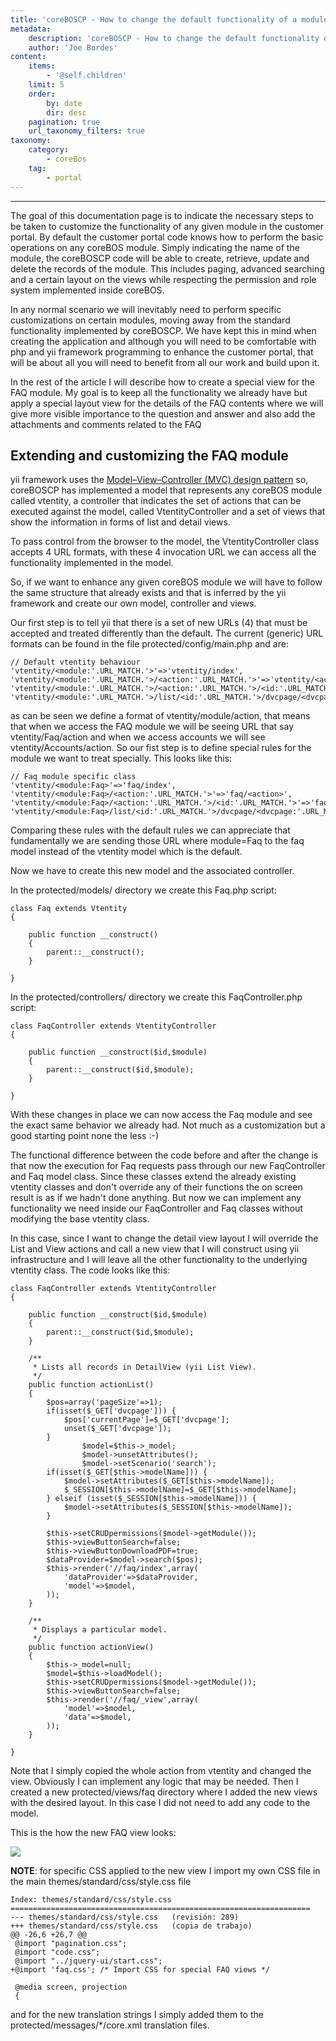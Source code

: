 ```yaml
---
title: 'coreBOSCP - How to change the default functionality of a module'
metadata:
    description: 'coreBOSCP - How to change the default functionality of a module'
    author: 'Joe Bordes'
content:
    items:
        - '@self.children'
    limit: 5
    order:
        by: date
        dir: desc
    pagination: true
    url_taxonomy_filters: true
taxonomy:
    category:
        - coreBos
    tag:
        - portal
---
```

---

The goal of this documentation page is to indicate the necessary steps to be taken to customize the functionality of any given module in the customer portal. By default the customer portal code knows how to perform the basic operations on any coreBOS module. Simply indicating the name of the module, the coreBOSCP code will be able to create, retrieve, update and delete the records of the module. This includes paging, advanced searching and a certain layout on the views while respecting the permission and role system implemented inside coreBOS.

In any normal scenario we will inevitably need to perform specific customizations on certain modules, moving away from the standard functionality implemented by coreBOSCP. We have kept this in mind when creating the application and although you will need to be comfortable with php and yii framework programming to enhance the customer portal, that will be about all you will need to benefit from all our work and build upon it.

In the rest of the article I will describe how to create a special view for the FAQ module. My goal is to keep all the functionality we already have but apply a special layout view for the details of the FAQ contents where we will give more visible importance to the question and answer and also add the attachments and comments related to the FAQ

## Extending and customizing the FAQ module

yii framework uses the [Model–View–Controller (MVC) design pattern](https://en.wikipedia.org/wiki/Model%E2%80%93view%E2%80%93controller) so, coreBOSCP has implemented a model that represents any coreBOS module called vtentity, a controller that indicates the set of actions that can be executed against the model, called VtentityController and a set of views that show the information in forms of list and detail views.

To pass control from the browser to the model, the VtentityController class accepts 4 URL formats, with these 4 invocation URL we can access all the functionality implemented in the model.

So, if we want to enhance any given coreBOS module we will have to follow the same structure that already exists and that is inferred by the yii framework and create our own model, controller and views.

Our first step is to tell yii that there is a set of new URLs (4) that must be accepted and treated differently than the default. The current (generic) URL formats can be found in the file protected/config/main.php and are:

```
// Default vtentity behaviour
'vtentity/<module:'.URL_MATCH.'>'=>'vtentity/index',
'vtentity/<module:'.URL_MATCH.'>/<action:'.URL_MATCH.'>'=>'vtentity/<action>',
'vtentity/<module:'.URL_MATCH.'>/<action:'.URL_MATCH.'>/<id:'.URL_MATCH.'>'=>'vtentity/<action>',
'vtentity/<module:'.URL_MATCH.'>/list/<id:'.URL_MATCH.'>/dvcpage/<dvcpage:'.URL_MATCH.'>'=>'vtentity/list',
```
as can be seen we define a format of vtentity/module/action, that means that when we access the FAQ module we will be seeing URL that say vtentity/Faq/action and when we access accounts we will see vtentity/Accounts/action. So our fist step is to define special rules for the module we want to treat specially. This looks like this:

```
// Faq module specific class
'vtentity/<module:Faq>'=>'faq/index',
'vtentity/<module:Faq>/<action:'.URL_MATCH.'>'=>'faq/<action>',
'vtentity/<module:Faq>/<action:'.URL_MATCH.'>/<id:'.URL_MATCH.'>'=>'faq/<action>',
'vtentity/<module:Faq>/list/<id:'.URL_MATCH.'>/dvcpage/<dvcpage:'.URL_MATCH.'>'=>'faq/list',
```
Comparing these rules with the default rules we can appreciate that fundamentally we are sending those URL where module=Faq to the faq model instead of the vtentity model which is the default.

Now we have to create this new model and the associated controller.

In the protected/models/ directory we create this Faq.php script:

```
class Faq extends Vtentity
{

	public function __construct()
	{
		parent::__construct();
	}

}
```

In the protected/controllers/ directory we create this FaqController.php script:

```
class FaqController extends VtentityController
{
	
	public function __construct($id,$module)
	{
		parent::__construct($id,$module);
	}

}
```

With these changes in place we can now access the Faq module and see the exact same behavior we already had. Not much as a customization but a good starting point none the less :-)

The functional difference between the code before and after the change is that now the execution for Faq requests pass through our new FaqController and Faq model class. Since these classes extend the already existing vtentity classes and don't override any of their functions the on screen result is as if we hadn't done anything. But now we can implement any functionality we need inside our FaqController and Faq classes without modifying the base vtentity class.

In this case, since I want to change the detail view layout I will override the List and View actions and call a new view that I will construct using yii infrastructure and I will leave all the other functionality to the underlying vtentity class. The code looks like this:

```
class FaqController extends VtentityController
{
	
	public function __construct($id,$module)
	{
		parent::__construct($id,$module);
	}

	/**
	 * Lists all records in DetailView (yii List View).
	 */
	public function actionList()
	{
		$pos=array('pageSize'=>1);
		if(isset($_GET['dvcpage'])) {
			$pos['currentPage']=$_GET['dvcpage'];                        
			unset($_GET['dvcpage']);
		}	
                $model=$this->_model;
                $model->unsetAttributes();
                $model->setScenario('search');
		if(isset($_GET[$this->modelName])) {                  
			$model->setAttributes($_GET[$this->modelName]);
			$_SESSION[$this->modelName]=$_GET[$this->modelName];
		} elseif (isset($_SESSION[$this->modelName])) {                  
			$model->setAttributes($_SESSION[$this->modelName]);
		}                                   

		$this->setCRUDpermissions($model->getModule());
		$this->viewButtonSearch=false;
		$this->viewButtonDownloadPDF=true;
		$dataProvider=$model->search($pos);
		$this->render('//faq/index',array(
			'dataProvider'=>$dataProvider,
			'model'=>$model,
		));
	}

	/**
	 * Displays a particular model.
	 */
	public function actionView()
	{
		$this->_model=null;
		$model=$this->loadModel();
		$this->setCRUDpermissions($model->getModule());
		$this->viewButtonSearch=false;
		$this->render('//faq/_view',array(
			'model'=>$model,
			'data'=>$model,
		));
	}

}
```

Note that I simply copied the whole action from vtentity and changed the view. Obviously I can implement any logic that may be needed. Then I created a new protected/views/faq directory where I added the new views with the desired layout. In this case I did not need to add any code to the model.

This is the how the new FAQ view looks:

![](tag_task.png?width=100%)

**NOTE**: for specific CSS applied to the new view I import my own CSS file in the main themes/standard/css/style.css file

```
Index: themes/standard/css/style.css
===================================================================
--- themes/standard/css/style.css	(revisión: 289)
+++ themes/standard/css/style.css	(copia de trabajo)
@@ -26,6 +26,7 @@
 @import "pagination.css";
 @import "code.css";
 @import "../jquery-ui/start.css";
+@import 'faq.css'; /* Import CSS for special FAQ views */
 
 @media screen, projection
 {
```
and for the new translation strings I simply added them to the protected/messages/*/core.xml translation files.